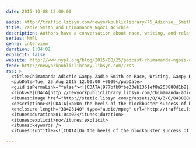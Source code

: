 ```yaml
---
date: 2015-10-08 12:00:00

audio: http://traffic.libsyn.com/newyorkpubliclibrary/75_Adichie__Smith.mp3
title: Zadie Smith and Chimamanda Ngozi Adichie
description: Authors have a conversation about race, writing, and relationships.
series: NYPL
genre: interview
duration: 1:04:02
explicit: false
website: http://www.nypl.org/blog/2015/08/25/podcast-chimamanda-ngozi-adichie-zadie-smith
feed: http://newyorkpubliclibrary.libsyn.com//rss
rss: >
  <title>Chimamanda Adichie &amp; Zadie Smith on Race, Writing, &amp; Relationships</title>
  <pubDate>Tue, 25 Aug 2015 12:00:00 +0000</pubDate>
  <guid isPermaLink="false"><![CDATA[977bfb0fbe33eb1361ef8a253880d1b8]]></guid>
  <link><![CDATA[http://newyorkpubliclibrary.libsyn.com/chimamanda-adichie-zadie-smith-on-race-writing-relationships]]></link>
  <itunes:image href="http://static.libsyn.com/p/assets/8/4/3/0/843080a265e429fa/podcast_75adichiesmith_3.jpg" />
  <description><![CDATA[<p>On the heels of the blockbuster success of her latest novel, “Americanah,” Adichie sat down with Smith at NYPL’s Schomburg Center for Research in Black Culture to discuss the critically acclaimed book and how it came to be. In their far-reaching conversation, Adichie and Smith talk about race, feminism, and finding one’s identity in a globalized world.</p>]]></description>
  <enclosure length="38423140" type="audio/mpeg" url="http://traffic.libsyn.com/newyorkpubliclibrary/75_Adichie__Smith.mp3" />
  <itunes:duration>01:04:02</itunes:duration>
  <itunes:explicit>no</itunes:explicit>
  <itunes:keywords />
  <itunes:subtitle><![CDATA[On the heels of the blockbuster success of her latest novel, “Americanah,” Adichie sat down with Smith at NYPL’s Schomburg Center for Research in Black Culture to discuss the critically acclaimed book and how it came to be. In their...]]></itunes:subtitle>

---
```


